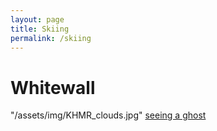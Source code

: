 ```yaml
---
layout: page
title: Skiing
permalink: /skiing
---
```


Whitewall
======
"/assets/img/KHMR_clouds.jpg"
[seeing a ghost](/assets/img/KHMR_ridge.jpg)  
